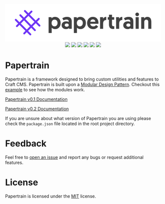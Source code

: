 <p align="center">
    <a href="http://papertrain.io"><img alt="Papertrain" src="_papertrain/papertrain-logo.png"/></a><br/>
    <img style="display:inline-block;" src="https://img.shields.io/badge/CMS-Craft%203.2-ff69b4.svg?style=flat-square"/>
    <img style="display:inline-block;" src="https://img.shields.io/badge/templating%20engine-Twig-orange.svg?style=flat-square"/>
    <img style="display:inline-block;" src="https://img.shields.io/badge/style-SASS-blue.svg?style=flat-square"/>
    <img style="display:inline-block;" src="https://img.shields.io/badge/typescript-3.5-yellow.svg?style=flat-square"/>
    <img style="display:inline-block;" src="https://img.shields.io/badge/bundler-webpack-5299c8.svg?style=flat-square"/>
    <a style="display:inline-block;" href="https://github.com/AndrewK9/papertrain/blob/master/LICENSE"><img src="https://img.shields.io/badge/license-MIT-lightgray.svg?style=flat-square"/></a>
</p>

# Papertrain

Papertrain is a framework designed to bring custom utilities and features to Craft CMS. Papertrain is built upon a [Modular Design Pattern](https://github.com/Pageworks/modular-design-pattern). Checkout this [example](https://github.com/codewithkyle/modular-design-pattern-javascript-example) to see how the modules work.

[Papertrain v0.1 Documentation](https://github.com/Pageworks/papertrain/blob/develop/_papertrain/papertrain-craft-0.1.x.md)

[Papertrain v0.2 Documentation](https://github.com/Pageworks/papertrain/blob/develop/_papertrain/papertrain-craft-0.2.md)

If you are unsure about what version of Papertrain you are using please check the `package.json` file located in the root project directory.

# Feedback

Feel free to [open an issue](https://github.com/Pageworks/papertrain/issues) and report any bugs or request additional features.

# License

Papertrain is licensed under the [MIT](https://github.com/Pageworks/papertrain/blob/master/LICENSE) license.
